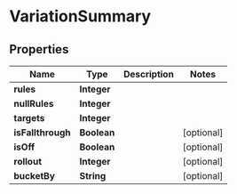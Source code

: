 

# VariationSummary


## Properties

Name | Type | Description | Notes
------------ | ------------- | ------------- | -------------
**rules** | **Integer** |  | 
**nullRules** | **Integer** |  | 
**targets** | **Integer** |  | 
**isFallthrough** | **Boolean** |  |  [optional]
**isOff** | **Boolean** |  |  [optional]
**rollout** | **Integer** |  |  [optional]
**bucketBy** | **String** |  |  [optional]



